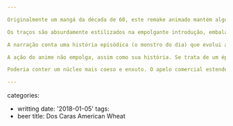 ```yaml
---

Originalmente um mangá da década de 60, este remake animado mantém alguns aspectos brutais deste drama em contexto histórico com muita instabilidade política, violência e extrema pobreza. Estes elementos são piorados ou representados pelas figuras de monstros e demônios habitando o Japão durante o declínio de seu sistema feudal, guerra civil e, portanto, tempos de incerteza.

Os traços são absurdamente estilizados na empolgante introdução, embalada por uma música moderna. Esta arte é vista apenas em detalhes eventuais nos traços principais, mais acessível ao público. O uso de cores como representação é um dos pontos fortes, como o vermelho sangue para coisas ruins.

A narração conta uma história episódica (o monstro do dia) que evolui aos poucos para o reencontro entre os pais de uma criança defeituosa abandonada após o parto que vira um ronin sem destino que enxerga a alma dos seres viventes e combate monstros por onde passa. A metáfora de um Japão cheio de defeitos em busca de uma versão melhorada não poderia ser mais óbvia, e ao mesmo tempo o pano de fundo de novela mexicana.

A ação do anime não empolga, assim como sua história. Se trata de um épico, mais solene. Lembra as lendas japonesa pelas quais obras mais acessíveis ao Ocidente, como O Tigre e o Dragão, foram criadas, mas ao mesmo tempo a presença da garota título nos remete a um tom mais infanto-juvenil. A mescla de gêneros e público-alvo não é ruim. Instiga pela novidade, embora não seja algo completamente novo. Mas é fresco o suficiente para evocar admiração, comercial o suficiente para pessoas normais acompanharem, jovens ou velhas.

Poderia conter um núcleo mais coeso e enxuto. O apelo comercial estende a história para 24 episódios no momento. Há alguns bons momentos, no entanto. O problema é que eles não são memoráveis justamente por conta de todo o resto gerando ruído. A mensagem moral mais perene da série é se vale a pena sacrificar um ser humano para que todos vivam melhor, um ataque sutil ao socialismo que vejo com bons olhos frente ao nosso declínio da moral ocidental.

---
```

categories:
- writting
date: '2018-01-05'
tags:
- beer
title: Dos Caras American Wheat
